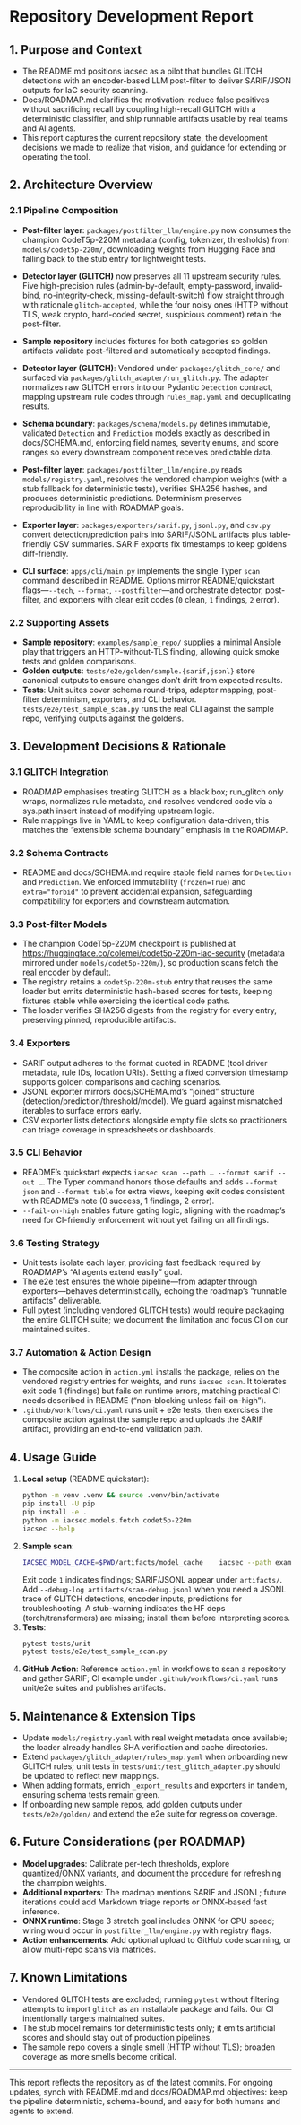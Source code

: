 # Repository Development Report

## 1. Purpose and Context
- The README.md positions iacsec as a pilot that bundles GLITCH detections with an encoder-based LLM post-filter to deliver SARIF/JSON outputs for IaC security scanning.
- Docs/ROADMAP.md clarifies the motivation: reduce false positives without sacrificing recall by coupling high-recall GLITCH with a deterministic classifier, and ship runnable artifacts usable by real teams and AI agents.
- This report captures the current repository state, the development decisions we made to realize that vision, and guidance for extending or operating the tool.

## 2. Architecture Overview
### 2.1 Pipeline Composition

- **Post-filter layer**: `packages/postfilter_llm/engine.py` now consumes the champion CodeT5p-220M metadata (config, tokenizer, thresholds) from `models/codet5p-220m/`, downloading weights from Hugging Face and falling back to the stub entry for lightweight tests.
- **Detector layer (GLITCH)** now preserves all 11 upstream security rules. Five high-precision rules (admin-by-default, empty-password, invalid-bind, no-integrity-check, missing-default-switch) flow straight through with rationale `glitch-accepted`, while the four noisy ones (HTTP without TLS, weak crypto, hard-coded secret, suspicious comment) retain the post-filter.
- **Sample repository** includes fixtures for both categories so golden artifacts validate post-filtered and automatically accepted findings.

- **Detector layer (GLITCH)**: Vendored under `packages/glitch_core/` and surfaced via `packages/glitch_adapter/run_glitch.py`. The adapter normalizes raw GLITCH errors into our Pydantic `Detection` contract, mapping upstream rule codes through `rules_map.yaml` and deduplicating results.
- **Schema boundary**: `packages/schema/models.py` defines immutable, validated `Detection` and `Prediction` models exactly as described in docs/SCHEMA.md, enforcing field names, severity enums, and score ranges so every downstream component receives predictable data.
- **Post-filter layer**: `packages/postfilter_llm/engine.py` reads `models/registry.yaml`, resolves the vendored champion weights (with a stub fallback for deterministic tests), verifies SHA256 hashes, and produces deterministic predictions. Determinism preserves reproducibility in line with ROADMAP goals.
- **Exporter layer**: `packages/exporters/sarif.py`, `jsonl.py`, and `csv.py` convert detection/prediction pairs into SARIF/JSONL artifacts plus table-friendly CSV summaries. SARIF exports fix timestamps to keep goldens diff-friendly.
- **CLI surface**: `apps/cli/main.py` implements the single Typer `scan` command described in README. Options mirror README/quickstart flags—`--tech`, `--format`, `--postfilter`—and orchestrate detector, post-filter, and exporters with clear exit codes (`0` clean, `1` findings, `2` error).

### 2.2 Supporting Assets
- **Sample repository**: `examples/sample_repo/` supplies a minimal Ansible play that triggers an HTTP-without-TLS finding, allowing quick smoke tests and golden comparisons.
- **Golden outputs**: `tests/e2e/golden/sample.{sarif,jsonl}` store canonical outputs to ensure changes don’t drift from expected results.
- **Tests**: Unit suites cover schema round-trips, adapter mapping, post-filter determinism, exporters, and CLI behavior. `tests/e2e/test_sample_scan.py` runs the real CLI against the sample repo, verifying outputs against the goldens.

## 3. Development Decisions & Rationale
### 3.1 GLITCH Integration
- ROADMAP emphasises treating GLITCH as a black box; run_glitch only wraps, normalizes rule metadata, and resolves vendored code via a sys.path insert instead of modifying upstream logic.
- Rule mappings live in YAML to keep configuration data-driven; this matches the “extensible schema boundary” emphasis in the ROADMAP.

### 3.2 Schema Contracts
- README and docs/SCHEMA.md require stable field names for `Detection` and `Prediction`. We enforced immutability (`frozen=True`) and `extra="forbid"` to prevent accidental expansion, safeguarding compatibility for exporters and downstream automation.

### 3.3 Post-filter Models
- The champion CodeT5p-220M checkpoint is published at https://huggingface.co/colemei/codet5p-220m-iac-security (metadata mirrored under `models/codet5p-220m/`), so production scans fetch the real encoder by default.
- The registry retains a `codet5p-220m-stub` entry that reuses the same loader but emits deterministic hash-based scores for tests, keeping fixtures stable while exercising the identical code paths.
- The loader verifies SHA256 digests from the registry for every entry, preserving pinned, reproducible artifacts.

### 3.4 Exporters
- SARIF output adheres to the format quoted in README (tool driver metadata, rule IDs, location URIs). Setting a fixed conversion timestamp supports golden comparisons and caching scenarios.
- JSONL exporter mirrors docs/SCHEMA.md’s “joined” structure (detection/prediction/threshold/model). We guard against mismatched iterables to surface errors early.
- CSV exporter lists detections alongside empty file slots so practitioners can triage coverage in spreadsheets or dashboards.

### 3.5 CLI Behavior
- README’s quickstart expects `iacsec scan --path … --format sarif --out …`. The Typer command honors those defaults and adds `--format json` and `--format table` for extra views, keeping exit codes consistent with README’s note (0 success, 1 findings, 2 error).
- `--fail-on-high` enables future gating logic, aligning with the roadmap’s need for CI-friendly enforcement without yet failing on all findings.

### 3.6 Testing Strategy
- Unit tests isolate each layer, providing fast feedback required by ROADMAP’s “AI agents extend easily” goal.
- The e2e test ensures the whole pipeline—from adapter through exporters—behaves deterministically, echoing the roadmap’s “runnable artifacts” deliverable.
- Full pytest (including vendored GLITCH tests) would require packaging the entire GLITCH suite; we document the limitation and focus CI on our maintained suites.

### 3.7 Automation & Action Design
- The composite action in `action.yml` installs the package, relies on the vendored registry entries for weights, and runs `iacsec scan`. It tolerates exit code 1 (findings) but fails on runtime errors, matching practical CI needs described in README (“non-blocking unless fail-on-high”).
- `.github/workflows/ci.yaml` runs unit + e2e tests, then exercises the composite action against the sample repo and uploads the SARIF artifact, providing an end-to-end validation path.

## 4. Usage Guide
1. **Local setup** (README quickstart):
   ```bash
   python -m venv .venv && source .venv/bin/activate
   pip install -U pip
   pip install -e .
   python -m iacsec.models.fetch codet5p-220m
   iacsec --help
   ```
2. **Sample scan**:
   ```bash
   IACSEC_MODEL_CACHE=$PWD/artifacts/model_cache    iacsec --path examples/sample_repo --tech ansible      --format sarif --format json --out artifacts/iacsec.sarif
   ```
   Exit code `1` indicates findings; SARIF/JSONL appear under `artifacts/`.
   Add `--debug-log artifacts/scan-debug.jsonl` when you need a JSONL trace of GLITCH detections, encoder inputs, predictions for troubleshooting.
   A stub-warning indicates the HF deps (torch/transformers) are missing; install them before interpreting scores.
3. **Tests**:
   ```bash
   pytest tests/unit
   pytest tests/e2e/test_sample_scan.py
   ```
4. **GitHub Action**: Reference `action.yml` in workflows to scan a repository and gather SARIF; CI example under `.github/workflows/ci.yaml` runs unit/e2e suites and publishes artifacts.

## 5. Maintenance & Extension Tips
- Update `models/registry.yaml` with real weight metadata once available; the loader already handles SHA verification and cache directories.
- Extend `packages/glitch_adapter/rules_map.yaml` when onboarding new GLITCH rules; unit tests in `tests/unit/test_glitch_adapter.py` should be updated to reflect new mappings.
- When adding formats, enrich `_export_results` and exporters in tandem, ensuring schema tests remain green.
- If onboarding new sample repos, add golden outputs under `tests/e2e/golden/` and extend the e2e suite for regression coverage.

## 6. Future Considerations (per ROADMAP)
- **Model upgrades**: Calibrate per-tech thresholds, explore quantized/ONNX variants, and document the procedure for refreshing the champion weights.
- **Additional exporters**: The roadmap mentions SARIF and JSONL; future iterations could add Markdown triage reports or ONNX-based fast inference.
- **ONNX runtime**: Stage 3 stretch goal includes ONNX for CPU speed; wiring would occur in `postfilter_llm/engine.py` with registry flags.
- **Action enhancements**: Add optional upload to GitHub code scanning, or allow multi-repo scans via matrices.

## 7. Known Limitations
- Vendored GLITCH tests are excluded; running `pytest` without filtering attempts to import `glitch` as an installable package and fails. Our CI intentionally targets maintained suites.
- The stub model remains for deterministic tests only; it emits artificial scores and should stay out of production pipelines.
- The sample repo covers a single smell (HTTP without TLS); broaden coverage as more smells become critical.

---
This report reflects the repository as of the latest commits. For ongoing updates, synch with README.md and docs/ROADMAP.md objectives: keep the pipeline deterministic, schema-bound, and easy for both humans and agents to extend.

